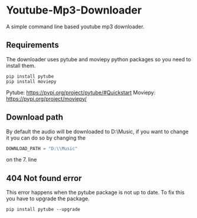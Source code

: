 # Youtube-Mp3-Downloader
 
A simple command line based youtube mp3 downloader.

## Requirements
The downloader uses pytube and moviepy python packages so you need to install them.

```
pip install pytube
pip install moviepy
```

Pytube: https://pypi.org/project/pytube/#Quickstart
Moviepy: https://pypi.org/project/moviepy/

## Download path
By default the audio will be downloaded to D:\\Music, if you want to change it you can do so by changing the 
```python
DOWNLOAD_PATH = "D:\\Music"
```
on the 7. line

## 404 Not found error
This error happens when the pytube package is not up to date.
To fix this you have to upgrade the package.

```
pip install pytube --upgrade
```
